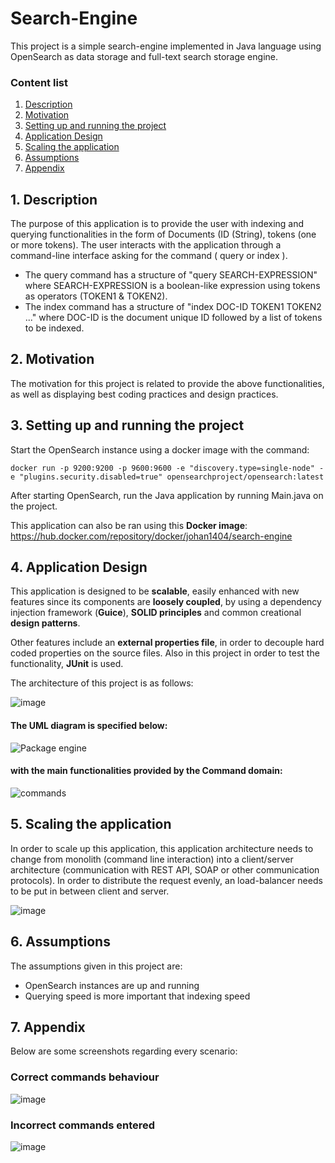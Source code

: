# Search-Engine

This project is a simple search-engine implemented in Java language using OpenSearch as data storage and full-text search storage engine. 

### Content list

1. [ Description ](#desc)
2. [ Motivation ](#motivation)
3. [ Setting up and running the project ](#setup)
4. [ Application Design ](#design)
5. [ Scaling the application ](#scaleup)
6. [ Assumptions ](#assumptions)
7. [ Appendix ](#appendix)

<a name="desc"></a>
## 1. Description

The purpose of this application is to provide the user with indexing and querying functionalities in the form of Documents (ID (String), tokens (one or more tokens). The user interacts with the application through a command-line interface asking for the command ( query or index ). 
- The query command has a structure of "query SEARCH-EXPRESSION" where SEARCH-EXPRESSION is a boolean-like expression using tokens as operators (TOKEN1 & TOKEN2). 
- The index command has a structure of "index DOC-ID TOKEN1 TOKEN2 ..." where DOC-ID is the document unique ID followed by a list of tokens to be indexed.   

<a name="motivation"></a>
## 2. Motivation

The motivation for this project is related to provide the above functionalities, as well as displaying best coding practices and design practices. 

<a name="setup"></a>
## 3. Setting up and running the project

Start the OpenSearch instance using a docker image with the command:

```
docker run -p 9200:9200 -p 9600:9600 -e "discovery.type=single-node" -e "plugins.security.disabled=true" opensearchproject/opensearch:latest
```
After starting OpenSearch, run the Java application by running Main.java on the project. 

This application can also be ran using this **Docker image**: https://hub.docker.com/repository/docker/johan1404/search-engine

<a name="design"></a>
## 4. Application Design

This application is designed to be **scalable**, easily enhanced with new features since its components are **loosely coupled**, by using a dependency injection framework (**Guice**), **SOLID principles** and common creational **design patterns**.

Other features include an **external properties file**, in order to decouple hard coded properties on the source files. Also in this project in order to test the functionality, **JUnit** is used. 

The architecture of this project is as follows:

![image](https://user-images.githubusercontent.com/28931298/161531680-8b15d892-c7bc-4976-9b66-869d94d67b9e.png)


#### The UML diagram is specified below:

![Package engine](https://user-images.githubusercontent.com/28931298/161523614-33bcfb67-c03f-46d4-b4f1-676c718c2683.png)


#### with the main functionalities provided by the Command domain: 

![commands](https://user-images.githubusercontent.com/28931298/161523805-3cd8da5e-d699-4336-8137-7211a5f2b840.png)



<a name="scaleup"></a>
## 5. Scaling the application

In order to scale up this application, this application architecture needs to change from monolith (command line interaction) into a client/server architecture (communication with REST API, SOAP or other communication protocols). In order to distribute the request evenly, an load-balancer needs to be put in between client and server. 

![image](https://user-images.githubusercontent.com/28931298/161528488-c182eafc-687e-4b90-ab92-f6202e63e7f7.png)


<a name="assumptions"></a>
## 6. Assumptions

The assumptions given in this project are: 
- OpenSearch instances are up and running
- Querying speed is more important that indexing speed


<a name="appendix"></a>
## 7. Appendix

Below are some screenshots regarding every scenario:

### Correct commands behaviour
![image](https://user-images.githubusercontent.com/28931298/161531406-ac150cda-2171-4c69-bea5-c77ac4aa1b66.png)

### Incorrect commands entered
![image](https://user-images.githubusercontent.com/28931298/161531537-9760ab74-fd4a-4198-8a4e-e945fbc34ab0.png)


